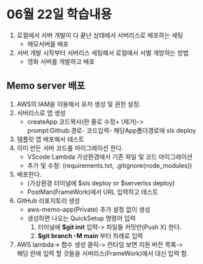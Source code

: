 # 06월 22일 학습내용
1. 로컬에서 서버 개발이 다 끝난 상태에서 서버리스로 배포하는 세팅
   - 메모서버를 배포
2. 서버 개발 시작부터 서버리스 세팅해서 로컬에서 서벌 개방하는 방법
   - 영화 서버를 개발하고 배포

## Memo server 배포
1. AWS의 IAM을 이용해서 유저 생성 및 권한 설정.
2. 서버리스로 앱 생성
   - createApp 코드복사(한 줄로 수정+ \제거)->  
prompt:Github:경로- 코드입력- 해당App폴더경로에 sls deploy
3. 템플릿 앱 배포해서 테스트<br>
4. 이미 만든 서버 코드를 마이그레이션 한다.
   - VScode Lambda 가상환경에서 기존 파일 및 코드 마이그레이션
   - 추가 및 수정: (requirements.txt, .gitignore(node_modules)) 
5. 배포한다.
   - (가상환경 터미널에 $sls deploy or $serverlss deploy)
   - PostMan(FrameWork)에서 URL 입력하고 테스트
6. GitHub 리포지토리 생성
   - aws-memo-app(Private) 추가 설정 없이 생성
   - 생성하면 나오는 QuickSetup 명령어 입력
     1. 터미널에 **$git init** 입력-> 파일들 커밋만(Push X) 한다.
     2. **$git branch -M main** 부터 차례로 입력
7. AWS lambda-> 함수 생성 클릭-> 런타임 보면 지원 버전 목록->  
해당 란에 입력 할 것들을 서버리스(FrameWork)에서 대신 입력 함.